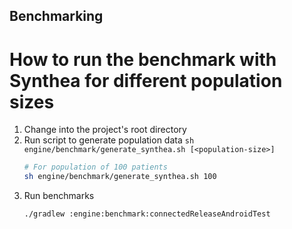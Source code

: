 ## Benchmarking

# How to run the benchmark with Synthea for different population sizes
1. Change into the project's root directory
2. Run script to generate population data `sh engine/benchmark/generate_synthea.sh [<population-size>]`
   ```bash
   # For population of 100 patients
   sh engine/benchmark/generate_synthea.sh 100
    ```
3. Run benchmarks
    ```bash
   ./gradlew :engine:benchmark:connectedReleaseAndroidTest
   ```
